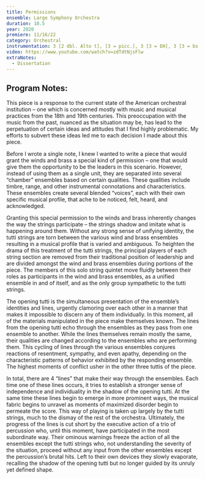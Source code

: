 ```yaml
---
title: Permissions
ensemble: Large Symphony Orchestra
duration: 10.5
year: 2020
premiere: 11/16/22
category: Orchestral
instrumentation: 3 [2 dbl. Alto t], [3 = picc.], 3 [3 = EH], 3 [3 = bs. cl.], 3 [3 = contra] - 4, 2 [2 = ugelhorn], 3 [3 =Bs. tbn.], 1 - timp., 4 perc., pno. - solo string quintet [vln. 1, 2; vla.; cello; bass], strings
video: https://www.youtube.com/watch?v=zdTdtNjsFlw
extraNotes:
  - Dissertation
---
```


## Program Notes:

This piece is a response to the current state of the American orchestral institution – one which is concerned mostly with music and musical practices from the 18th and 19th centuries. This preoccupation with the music from the past, nuanced as the situation may be, has lead to the perpetuation of certain ideas and attitudes that I find highly problematic. My efforts to subvert these ideas led me to each decision I made about this piece.

Before I wrote a single note, I knew I wanted to write a piece that would grant the winds and brass a special kind of permission – one that would give them the opportunity to be the leaders in this scenario. However, instead of using them as a single unit, they are separated into several “chamber” ensembles based on certain qualities. These qualities include timbre, range, and other instrumental connotations and characteristics. These ensembles create several blended “voices”, each with their own specific musical profile, that ache to be noticed, felt, heard, and acknowledged.

Granting this special permission to the winds and brass inherently changes the way the strings participate – the strings shadow and imitate what is happening around them. Without any strong sense of unifying identity, the tutti strings are torn between the various wind and brass ensembles resulting in a musical profile that is varied and ambiguous. To heighten the drama of this treatment of the tutti strings, the principal players of each string section are removed from their traditional position of leadership and are divided amongst the wind and brass ensembles during portions of the piece. The members of this solo string quintet move fluidly between their roles as participants in the wind and brass ensembles, as a unified ensemble in and of itself, and as the only group sympathetic to the tutti strings.

The opening tutti is the simultaneous presentation of the ensemble’s identities and lines, urgently clamoring over each other in a manner that makes it impossible to discern any of them individually. In this moment, all of the materials manipulated in the piece make themselves known. The lines from the opening tutti echo through the ensembles as they pass from one ensemble to another. While the lines themselves remain mostly the same, their qualities are changed according to the ensembles who are performing them. This cycling of lines through the various ensembles conjures reactions of resentment, sympathy, and even apathy, depending on the characteristic patterns of behavior exhibited by the responding ensemble. The highest moments of conflict usher in the other three tuttis of the piece.

In total, there are 4 “lines” that make their way through the ensembles. Each time one of these lines occurs, it tries to establish a stronger sense of independence and individuality in the shadow of the opening tutti. At the same time these lines begin to emerge in more prominent ways, the musical fabric begins to unravel as moments of maximized disorder begin to permeate the score. This way of playing is taken up largely by the tutti strings, much to the dismay of the rest of the orchestra. Ultimately, the progress of the lines is cut short by the executive action of a trio of percussion who, until this moment, have participated in the most subordinate way. Their ominous warnings freeze the action of all the ensembles except the tutti strings who, not understanding the severity of the situation, proceed without any input from the other ensembles except the percussion’s brutal hits. Left to their own devices they slowly evaporate, recalling the shadow of the opening tutti but no longer guided by its unruly yet defined shape.
